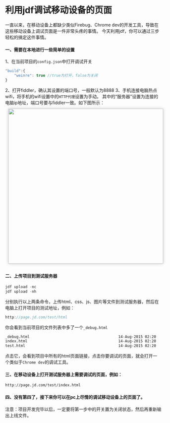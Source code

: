 # 利用jdf调试移动设备的页面

一直以来，在移动设备上都缺少类似Firebug、Chrome dev的开发工具，导致在这些移动设备上调试页面是一件非常头疼的事情。
今天利用jdf，你可以通过三步轻松的搞定这件事情。

#### 一、需要在本地进行一些简单的设置
1、在当前项目的`config.json`中打开调试开关
```javascript
"build":{
    "weinre": true //true为打开，false为关闭
}
```
2、打开fiddler，确认其设置的端口号，一般默认为8888
3、手机连接电脑热点wifi，将手机的wifi设置中的`HTTP代理`设置为手动。
其中的“服务器”设置为连接的电脑ip地址，端口号要与fiddler一致。如下图所示：
<img style="margin: 10px; box-shadow: 0 0 10px rgba(0,0,0,.2)" src="http://img30.360buyimg.com/uba/jfs/t2755/132/3822634990/56043/a37f6a33/579b1fddNe3759a60.png" height=500 alt="">

#### 二、上传项目到测试服务器

```javascript
jdf upload -nc
jdf upload -nh
```

分别执行以上两条命令，上传html、css、js、图片等文件到测试服务器，然后在电脑上打开项目的测试地址，例如：
```javascript
http://page.jd.com/test/html
```

你会看到当前项目的文件列表中多了一个`_debug.html`
```html
_debug.html                                        14-Aug-2015 02:20     390
index.html                                         14-Aug-2015 02:20    5831
test.html                                          14-Aug-2015 02:20     688
```
点击它，会看到项目中所有的html页面链接，点击你要调试的页面，就会打开一个类似于`Chrome dev`的调试工具。


#### 三、在移动设备上打开测试服务器上需要调试的页面，例如：
```html
http://page.jd.com/test/index.html
```

#### 四、没有第四了，接下来你可以在pc上尽情的调试移动设备上的页面了。

注意：项目开发完毕以后，一定要将第一步中的开关置为关闭状态，然后再重新输出上线文件。



